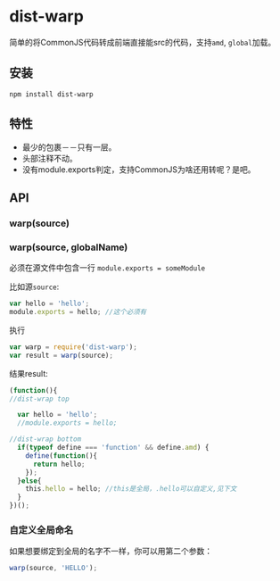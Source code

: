 # dist-warp
简单的将CommonJS代码转成前端直接能src的代码，支持`amd`, `global`加载。
## 安装

`npm install dist-warp`
## 特性
- 最少的包裹－－只有一层。
- 头部注释不动。
- 没有module.exports判定，支持CommonJS为啥还用转呢？是吧。
## API
### warp(source)
### warp(source, globalName)
必须在源文件中包含一行 `module.exports = someModule`

比如源`source`:
```js
var hello = 'hello';
module.exports = hello; //这个必须有
```
执行
```js
var warp = require('dist-warp');
var result = warp(source);
```
结果result:
```js
(function(){
//dist-wrap top

  var hello = 'hello';
  //module.exports = hello;

//dist-wrap bottom
  if(typeof define === 'function' && define.amd) {
    define(function(){
      return hello;
    });
  }else{
    this.hello = hello; //this是全局，.hello可以自定义,见下文
  }
})();
```
### 自定义全局命名
如果想要绑定到全局的名字不一样，你可以用第二个参数：
```js
warp(source, 'HELLO');
```
